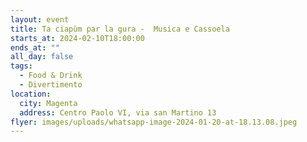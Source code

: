 ```yaml
---
layout: event
title: Ta ciapùm par la gura -  Musica e Cassoela
starts_at: 2024-02-10T18:00:00
ends_at: ""
all_day: false
tags:
  - Food & Drink
  - Divertimento
location:
  city: Magenta
  address: Centro Paolo VI, via san Martino 13
flyer: images/uploads/whatsapp-image-2024-01-20-at-18.13.08.jpeg
---
```

